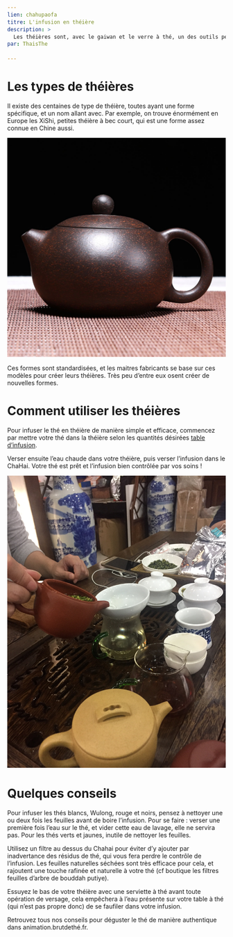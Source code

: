 ```yaml
---
lien: chahupaofa
titre: L'infusion en théière
description: >
  Les théières sont, avec le gaiwan et le verre à thé, un des outils permettant d’infuser le thé. Elles sont combinées avec un Chahai ainsi qu’une ou plusieurs tasse à thé. Ces trois outils sont indissociables pour préparer un thé à la théière.  
par: ThaisThe

---
```


# Les types de théières

Il existe des centaines de type de théière, toutes ayant une forme spécifique, et un nom allant avec. Par exemple, on trouve énormément en Europe les XiShi, petites théière à bec court, qui est une forme assez connue en Chine aussi.

![Théière XiShi](/assets/media/西施壶.jpg)

Ces formes sont standardisées, et les maitres fabricants se base sur ces modèles pour créer leurs théières. Très peu d’entre eux osent créer de nouvelles formes. 

# Comment utiliser les théières

Pour infuser le thé en théière de manière simple et efficace, commencez par mettre votre thé dans la théière selon les quantités désirées [table d’infusion](https://www.brutdethé.fr/ressources/table-d-infusion). 

Verser ensuite l’eau chaude dans votre théière, puis verser l’infusion dans le ChaHai. Votre thé est prêt et l’infusion bien contrôlée par vos soins !

![Infusion d'un thé vert en théière](/assets/media/chahupaofa.jpg)

# Quelques conseils

Pour infuser les thés blancs, Wulong, rouge et noirs, pensez à nettoyer une ou deux fois les feuilles avant de boire l’infusion. Pour se faire : verser une première fois l’eau sur le thé, et vider cette eau de lavage, elle ne servira pas. 
Pour les thés verts et jaunes, inutile de nettoyer les feuilles.

Utilisez un filtre au dessus du Chahai pour éviter d’y ajouter par inadvertance des résidus de thé, qui vous fera perdre le contrôle de l’infusion. Les feuilles naturelles séchées sont très efficace pour cela, et rajoutent une touche rafinée et naturelle à votre thé (cf boutique les filtres feuilles d’arbre de bouddah putiye). 

Essuyez le bas de votre théière avec une serviette à thé avant toute opération de versage, cela empêchera à l’eau présente sur votre table à thé (qui n’est pas propre donc) de se faufiler dans votre infusion. 


Retrouvez tous nos conseils pour déguster le thé de manière authentique dans animation.brutdethé.fr.
